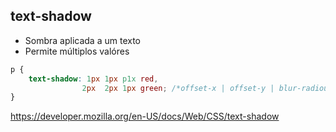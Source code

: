 ## text-shadow

* Sombra aplicada a um texto
* Permite múltiplos valóres

```css
p {
    text-shadow: 1px 1px p1x red,
                2px  2px 1px green; /*offset-x | offset-y | blur-radious | color */
}
```
https://developer.mozilla.org/en-US/docs/Web/CSS/text-shadow